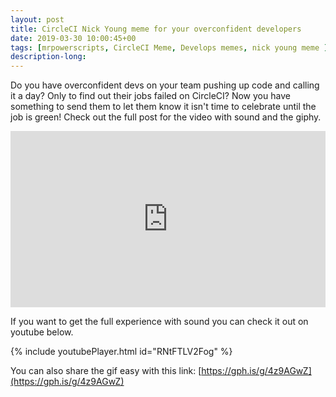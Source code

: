 ```yaml
---
layout: post
title: CircleCI Nick Young meme for your overconfident developers
date: 2019-03-30 10:00:45+00
tags: [mrpowerscripts, CircleCI Meme, Develops memes, nick young meme ]
description-long: 
---
```


Do you have overconfident devs on your team pushing up code and calling it a day? Only to find out their jobs failed on CircleCI? Now you have something to send them to let them know it isn't time to celebrate until the job is green! Check out the full post for the video with sound and the giphy.

<div style="width:100%;height:0;padding-bottom:56%;position:relative;"><iframe src="https://giphy.com/embed/vxr7x3PYRSSGdXfTTA" width="100%" height="100%" style="position:absolute" frameBorder="0" class="giphy-embed" allowFullScreen></iframe></div><p></p>

If you want to get the full experience with sound you can check it out on youtube below.

{% include youtubePlayer.html id="RNtFTLV2Fog" %}

You can also share the gif easy with this link: [https://gph.is/g/4z9AGwZ](https://gph.is/g/4z9AGwZ)
